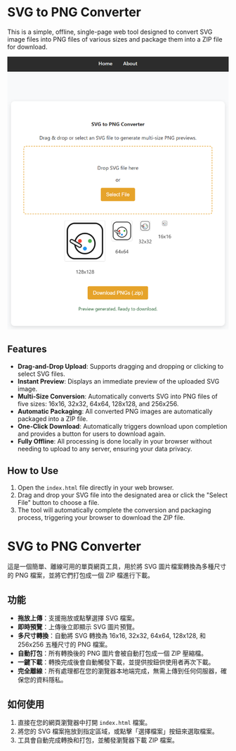 # SVG to PNG Converter

This is a simple, offline, single-page web tool designed to convert SVG image files into PNG files of various sizes and package them into a ZIP file for download.

![](screenshot.png)

## Features

- **Drag-and-Drop Upload**: Supports dragging and dropping or clicking to select SVG files.
- **Instant Preview**: Displays an immediate preview of the uploaded SVG image.
- **Multi-Size Conversion**: Automatically converts SVG into PNG files of five sizes: 16x16, 32x32, 64x64, 128x128, and 256x256.
- **Automatic Packaging**: All converted PNG images are automatically packaged into a ZIP file.
- **One-Click Download**: Automatically triggers download upon completion and provides a button for users to download again.
- **Fully Offline**: All processing is done locally in your browser without needing to upload to any server, ensuring your data privacy.

## How to Use

1. Open the `index.html` file directly in your web browser.
2. Drag and drop your SVG file into the designated area or click the "Select File" button to choose a file.
3. The tool will automatically complete the conversion and packaging process, triggering your browser to download the ZIP file.


# SVG to PNG Converter

這是一個簡單、離線可用的單頁網頁工具，用於將 SVG 圖片檔案轉換為多種尺寸的 PNG 檔案，並將它們打包成一個 ZIP 檔進行下載。

## 功能

- **拖放上傳**：支援拖放或點擊選擇 SVG 檔案。
- **即時預覽**：上傳後立即顯示 SVG 圖片預覽。
- **多尺寸轉換**：自動將 SVG 轉換為 16x16, 32x32, 64x64, 128x128, 和 256x256 五種尺寸的 PNG 檔案。
- **自動打包**：所有轉換後的 PNG 圖片會被自動打包成一個 ZIP 壓縮檔。
- **一鍵下載**：轉換完成後會自動觸發下載，並提供按鈕供使用者再次下載。
- **完全離線**：所有處理都在您的瀏覽器本地端完成，無需上傳到任何伺服器，確保您的資料隱私。

## 如何使用

1.  直接在您的網頁瀏覽器中打開 `index.html` 檔案。
2.  將您的 SVG 檔案拖放到指定區域，或點擊「選擇檔案」按鈕來選取檔案。
3.  工具會自動完成轉換和打包，並觸發瀏覽器下載 ZIP 檔案。 